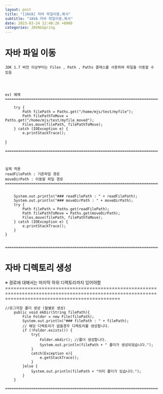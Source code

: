 ```yaml
---
layout: post
title: "[JAVA] 자바 파일이동,복사"
subtitle: "JAVA 자바 파일이동,복사"
date: 2023-03-24 12:40:26 +0900
categories: JAVA&Spring
---
```

# 자바 파일 이동

	JDK 1.7 버전 이상부터는 Files , Path , Paths 클래스를 사용하여 파일을 이동할 수 있음
	
	

	
	ex) 예제
	=====================================================================================================================================================

		try {
			Path filePath = Paths.get("/home/mjs/test/myfile");
			Path filePathToMove = Paths.get("/home/mjs/test/myfile_moved");
			Files.move(filePath, filePathToMove);
		} catch (IOException e) {
			e.printStackTrace();
}


	=====================================================================================================================================================



	실제 적용
	readFilePath : 기존파일 경로
	moveDirPath : 이동할 파일 경로
	=====================================================================================================================================================


        System.out.println("### readFilePath : " + readFilePath);
        System.out.println("### moveDirPath : " + moveDirPath);
        try {
            Path filePath = Paths.get(readFilePath);
            Path filePathToMove = Paths.get(moveDirPath);
            Files.move(filePath, filePathToMove);
        } catch (IOException e) {
            e.printStackTrace();
        }
    }


	=====================================================================================================================================================



# 자바 디렉토리 생성

※ 경로에 대해서는 마지막 하위 디렉토리까지 있어야함
	=====================================================================================================================================================

	//로그저장 폴더 생성 (월별로 생성)
		public void mkDir(String filePath){
			File Folder = new File(filePath);
			System.out.println("### filePath : " + filePath);
			// 해당 디렉토리가 없을경우 디렉토리를 생성합니다.
			if (!Folder.exists()) {
				try{
					Folder.mkdir(); //폴더 생성합니다.
					System.out.println(filePath + " 폴더가 생성되었습니다.");
				}
				catch(Exception e){
					e.getStackTrace();
				}
			}else {
				System.out.println(filePath + "이미 폴더가 있습니다.");
			}
		}

	=====================================================================================================================================================                                                                                                                                                                                                                                                                                                                                                                                                                                                                                                                                                                                                                                                                                                                                                                                                                                                                                                                                                                                                                                                                                                                                                                                                                                                                                                                                                                                                                                                                                                                                                                                                                                                                                                                                                                                                                                                                                                                                                                                                                                                                                                                                                                                                                                                                                                                                                                                                                                                                                        
